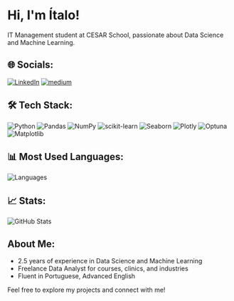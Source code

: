 # Hi, I'm Ítalo!
IT Management student at CESAR School, passionate about Data Science and Machine Learning.

## 🌐 Socials:
[![LinkedIn](https://img.shields.io/badge/LinkedIn-blue?style=for-the-badge&logo=linkedin)](https://www.linkedin.com/in/%C3%ADtalo-santana-26bb94255?utm_source=share&utm_campaign=share_via&utm_content=profile&utm_medium=android_app)
[![medium](https://img.shields.io/badge/Medium-12100E?style=for-the-badge&logo=medium&logoColor=white)](https://medium.com/@joseitaloss12)

## 🛠 Tech Stack:
![Python](https://img.shields.io/badge/python-%2314354C.svg?style=for-the-badge&logo=python&logoColor=white)
![Pandas](https://img.shields.io/badge/pandas-%23150458.svg?style=for-the-badge&logo=pandas&logoColor=white)
![NumPy](https://img.shields.io/badge/numpy-%23013243.svg?style=for-the-badge&logo=numpy&logoColor=white)
![scikit-learn](https://img.shields.io/badge/scikit--learn-%23F7931E.svg?style=for-the-badge&logo=scikit-learn&logoColor=white)
![Seaborn](https://img.shields.io/badge/seaborn-%23006BB6.svg?style=for-the-badge&logo=seaborn&logoColor=white)
![Plotly](https://img.shields.io/badge/plotly-%233F4F75.svg?style=for-the-badge&logo=plotly&logoColor=white)
![Optuna](https://img.shields.io/badge/optuna-%234558a3.svg?style=for-the-badge&logo=optuna&logoColor=white)
![Matplotlib](https://img.shields.io/badge/matplotlib-%23ffffff.svg?style=for-the-badge&logo=Matplotlib&logoColor=black)


## 📊 Most Used Languages:
![Languages](https://github-readme-stats.vercel.app/api/top-langs/?username=Ito-Santana&layout=compact&theme=radical)

## 📈 Stats:
![GitHub Stats](https://github-readme-stats.vercel.app/api?username=Ito-Santana&show_icons=true&theme=radical)

## About Me:
- 2.5 years of experience in Data Science and Machine Learning
- Freelance Data Analyst for courses, clinics, and industries
- Fluent in Portuguese, Advanced English

Feel free to explore my projects and connect with me!
